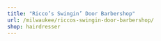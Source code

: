 ```yaml
---
title: "Ricco’s Swingin’ Door Barbershop"
url: /milwaukee/riccos-swingin-door-barbershop/
shop: hairdresser
---
```

